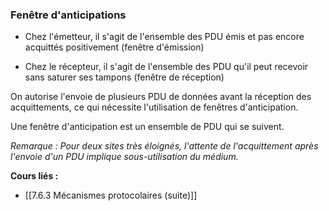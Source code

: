 ### Fenêtre d'anticipations 

- Chez l'émetteur, il s'agit de l'ensemble des PDU émis et pas encore acquittés positivement (fenêtre d'émission)
  
- Chez le récepteur, il s'agit de l'ensemble des PDU qu'il peut recevoir sans saturer ses tampons (fenêtre de réception)
  
On autorise l'envoie de plusieurs PDU de données avant la réception des acquittements, ce qui nécessite l'utilisation de fenêtres d'anticipation.

Une fenêtre d'anticipation est un ensemble de PDU qui se suivent.

*Remarque : Pour deux sites très éloignés, l'attente de l'acquittement après l'envoie d'un PDU implique sous-utilisation du médium.*

**Cours liés :**
- [[7.6.3 Mécanismes protocolaires (suite)]]